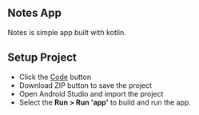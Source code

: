## Notes App
Notes is simple app built with kotlin.

## Setup Project 
- Click the [Code](https://github.com/fadelarmando/notes/archive/refs/heads/master.zip) button
- Download ZIP button to save the project
- Open Android Studio and import the project
- Select the **Run > Run 'app'** to build and run the app.

